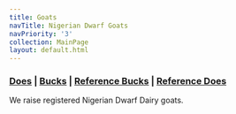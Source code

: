 ```yaml
---
title: Goats
navTitle: Nigerian Dwarf Goats
navPriority: '3'
collection: MainPage
layout: default.html
---
```

### [Does](/Goats/does.html) | [Bucks](/Goats/bucks.html) | [Reference Bucks](/Goats/reference-bucks.html) | [Reference Does](/Goats/reference-does.html)

We raise registered Nigerian Dwarf Dairy goats.

###
